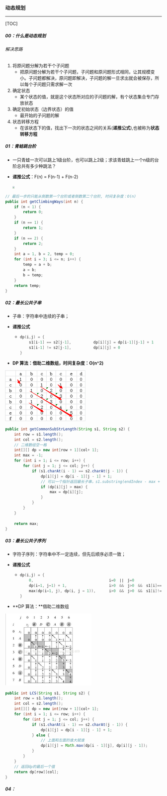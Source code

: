### 动态规划

------

[TOC]

##### 00：什么是动态规划

###### 解决思路

1. 将原问题分解为若干个子问题
   - 把原问题分解为若干个子问题，子问题和原问题形式相同，让其规模变小。子问题都解决，原问题即解决，子问题的解一旦求出就会被保存，所以每个子问题只需求解一次
2. 确定状态
   - 某个状态的值，就是这个状态所对应的子问题的解，有个状态集合专门存放状态
3. 确定初始状态（边界状态）的值
   - 最开始的子问题的解
4. 状态转移方程
   - 在该状态下的值，找出下一次的状态之间的关系(**递推公式**),也被称为**状态转移方程**

##### 01：青蛙跳台阶

- 一只青蛙一次可以跳上1级台阶，也可以跳上2级；求该青蛙跳上一个n级的台阶总共有多少种跳法？

- **递推公式**：F(n) = F(n-1) + F(n-2)

  <img src="/Users/likang/Code/Git/Algorithms-and-Data-Structures/09：杂七杂八/photos/frog-jump.png" style="zoom:40%;" />

```java
// 最后一步的只能从倒数第一个台阶或者倒数第二个台阶, 时间复杂度：O(n)
public int getClimbingWays(int n) {
    if (n < 1) {
        return 0;
    }
    if (n == 1) {
        return 1;
    }
    if (n == 2) {
        return 2;
    }
    int a = 1, b = 2, temp = 0;
    for (int i = 3; i <= n; i++) {
        temp = a + b;
        a = b;
        b = temp;
    }
    return temp;
}
```

##### 02：最长公共子串

- 子串：字符串中连续的子串；

- **递推公式**

  - ```c
    dp(i,j) = {
    	s1[i-1] == s2[j-1],			 dp[i][j] = dp[i-1][j-1] + 1
    	s1[i-1] != s2[j-1],			 dp[i][j] = 0
    }
    ```

- **DP 算法：借助二维数组，时间复杂度：O(n^2)**

![](https://github.com/likang315/Algorithms-and-Data-Structures/blob/master/05：串/photos/longest-common-substring.png?raw=true)

```java
public int getCommonSubStrLength(String s1, String s2) {
  	int row = s1.length();
    int col = s2.length();
	// 二维数组空一格
    int[][] dp = new int[row + 1][col+ 1];
  	int max = -1;
  	for (int i = 1; i <= row; i++) {
        for (int j = 1; j <= col; j++) {
            if (s1.charAt(i - 1) == s2.charAt(j - 1)) {
                dp[i][j] = dp[i - 1][j - 1] + 1;
                // 可以一个指针返回最长子串，s1.substring(endIndex - max + 1, endIndex + 1);
                if (dp[i][j] > max) {
                    max = dp[i][j];
                }
            }
    	}
  	}
    
  	return max;
}
```

##### 03：最长公共子序列

- 字符子序列：字符串中不一定连续，但先后顺序必须一致；

- **递推公式**

  - ```c
    dp(i,j) = {
    	0, 									i=0　∣∣　j=0
      	dp(i−1, j−1) + 1,					i>0　&&　j>0　&&　s1[i]==s2[j]
    	max(dp(i−1, j), dp(i, j − 1)),		i>0　&&　j>0　&&　s1[i]!=s2[j]
    }
    ```

- **DP 算法：**借助二维数组

<img src="https://github.com/likang315/Algorithms-and-Data-Structures/blob/master/05：串/photos/LCS.png?raw=true" style="zoom:60%;" />

```java
public int LCS(String s1, String s2) {
  	int row = s1.length();
    int col = s2.length();
    int[][] dp = new int[row + 1][col+ 1];
    for (int i = 1; i <= row; i++) {
        for (int j = 1; j <= col; j++) {
            if (s1.charAt(i - 1) == s2.charAt(j - 1)) {
                dp[i][j] = dp[i - 1][j - 1] + 1;
            } else {
                // 上面和左面的谁大赋谁
                dp[i][j] = Math.max(dp[i - 1][j], dp[i][j - 1]);
            }
        }
    }
    // 返回dp的最后一个值 
    return dp[row][col];
}
```

##### 04：
